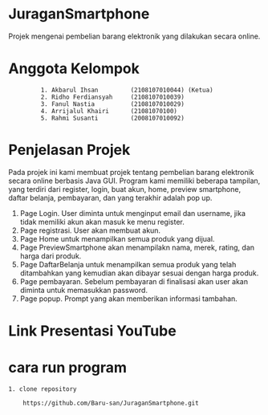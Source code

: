 # JuraganSmartphone
Projek mengenai pembelian barang elektronik yang dilakukan secara online.

# Anggota Kelompok

		     1. Akbarul Ihsan         (2108107010044) (Ketua)
		     2. Ridho Ferdiansyah     (2108107010039)
		     3. Fanul Nastia          (2108107010029)  
		     4. Arrijalul Khairi      (21081070100)
		     5. Rahmi Susanti         (2008107010092)


# Penjelasan Projek
Pada projek ini kami membuat projek tentang pembelian barang elektronik secara online berbasis Java GUI. Program kami memiliki beberapa tampilan, yang terdiri dari register, login, buat akun, home, preview smartphone, daftar belanja, pembayaran, dan yang terakhir adalah pop up. 

1. Page Login. User diminta untuk menginput email dan username, jika tidak memiliki akun akan masuk ke menu register.
2. Page registrasi. User akan membuat akun.
3. Page Home untuk menampilkan semua produk yang dijual.
4. Page PreviewSmartphone akan menampilakn nama, merek, rating, dan harga dari produk.
5. Page DaftarBelanja untuk menampilkan semua produk yang telah ditambahkan yang kemudian akan dibayar sesuai dengan harga produk.
6. Page pembayaran. Sebelum pembayaran di finalisasi akan user akan diminta untuk memasukkan password.
7. Page popup. Prompt yang akan memberikan informasi tambahan.

# Link Presentasi YouTube

# cara run program
	1. clone repository
		
		https://github.com/Baru-san/JuraganSmartphone.git
